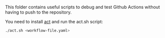 This folder contains useful scripts to debug and test Github Actions without having to push to the repository.

You need to install [act](https://github.com/nektos/acthttps://github.com/nektos/act) and run the act.sh script:

```bash
./act.sh <workflow-file.yaml>
```
